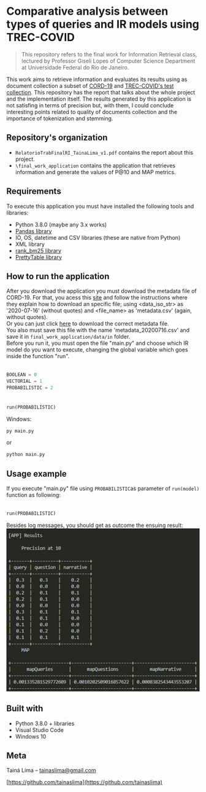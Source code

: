 # Comparative analysis between types of queries and IR models using TREC-COVID
> This repository refers to the final work for Information Retrieval class, lectured by Professor Giseli Lopes of Computer Science Department at Universidade Federal do Rio de Janeiro.

This work aims to retrieve information and evaluates its results using as document collection a subset of [CORD-19](https://github.com/allenai/cord19) and [TREC-COVID's test collection](https://ir.nist.gov/covidSubmit/data.html). This repository has the report that talks about the whole project and the implementation itself. The results generated by this application is not satisfing in terms of precision but, with them, I could conclude interesting points related to quality of documents collection and the importance of tokenization and stemming. 

## Repository's organization
- ```RelatorioTrabFinalRI_TainaLima_v1.pdf``` contains the report about this project.
- ```\final_work_application``` contains the application that retrieves information and generate the values of P@10 and MAP metrics.


## Requirements
To execute this application you must have installed the following tools and libraries:
- Python 3.8.0 (maybe any 3.x works)
- [Pandas library](https://pandas.pydata.org/)
- IO, OS, datetime and CSV libraries (these are native from Python)
- XML library
- [rank_bm25 library](https://pypi.org/project/rank-bm25/) 
- [PrettyTable library](http://zetcode.com/python/prettytable/)

## How to run the application

After you download the application you must download the metadata file of CORD-19. For that, you acess this [site](https://ai2-semanticscholar-cord-19.s3-us-west-2.amazonaws.com/historical_releases.html) and follow the instructions where they explain how to download an specific file; using <data_iso_str> as '2020-07-16' (without quotes) and <file_name> as 'metadata.csv' (again, without quotes). <br>
Or you can just click [here](https://ai2-semanticscholar-cord-19.s3-us-west-2.amazonaws.com/2020-07-16/metadata.csv) to download the correct metadata file. <br>
You also must save this file with the name 'metadata_20200716.csv' and save it in ```final_work_application/data/in``` folder.<br>
Before you run it, you must open the file "main.py" and choose which IR model do you want to execute, changing the global variable which goes inside the function "run".
```python

BOOLEAN = 0
VECTORIAL = 1
PROBABILISTIC = 2


run(PROBABILISTIC)
```

Windows:
```sh
py main.py
```
or 
```sh
python main.py
```
## Usage example

If you execute "main.py" file using ```PROBABILISTIC```as parameter of ```run(model)``` function as following:
```python

run(PROBABILISTIC)
```

Besides log messages, you should get as outcome the ensuing result:<br>
![](resultProb.jpg)

## Built with
- Python 3.8.0 + libraries
- Visual Studio Code
- Windows 10

## Meta

Tainá Lima – tainaslima@gmail.com

[https://github.com/tainaslima](https://github.com/tainaslima)
